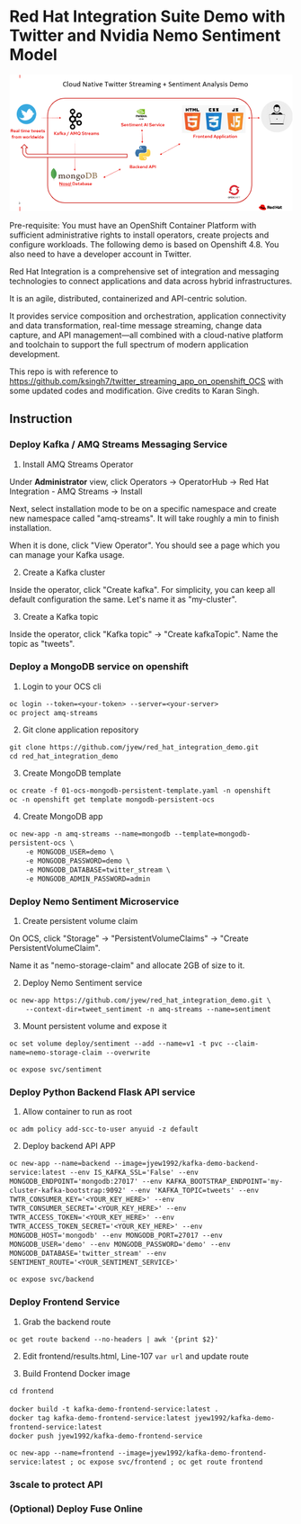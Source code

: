 # Red Hat Integration Suite Demo with Twitter and Nvidia Nemo Sentiment Model

![](img/Architecture.png)

Pre-requisite: You must have an OpenShift Container Platform with sufficient administrative rights to install operators, create projects and configure workloads. The following demo is based on Openshift 4.8. You also need to have a developer account in Twitter.

Red Hat Integration is a comprehensive set of integration and messaging technologies to connect applications and data across hybrid infrastructures. 

It is an agile, distributed, containerized and API-centric solution. 

It provides service composition and orchestration, application connectivity and data transformation, real-time message streaming, change data capture, and API management—all combined with a cloud-native platform and toolchain to support the full spectrum of modern application development.

This repo is with reference to https://github.com/ksingh7/twitter_streaming_app_on_openshift_OCS with some updated codes and modification. Give credits to Karan Singh.

## Instruction

### Deploy Kafka / AMQ Streams Messaging Service 

1. Install AMQ Streams Operator

Under **Administrator** view, click Operators -> OperatorHub -> Red Hat Integration - AMQ Streams -> Install

Next, select installation mode to be on a specific namespace and create new namespace called "amq-streams". It will take roughly a min to finish installation.

When it is done, click "View Operator". You should see a page which you can manage your Kafka usage.

2. Create a Kafka cluster

Inside the operator, click "Create kafka". For simplicity, you can keep all default configuration the same. Let's name it as "my-cluster". 

3. Create a Kafka topic

Inside the operator, click "Kafka topic" -> "Create kafkaTopic". Name the topic as "tweets".

### Deploy a MongoDB service on openshift

1. Login to your OCS cli

```
oc login --token=<your-token> --server=<your-server>
oc project amq-streams
```

2. Git clone application repository

```
git clone https://github.com/jyew/red_hat_integration_demo.git
cd red_hat_integration_demo
```

3. Create MongoDB template
```
oc create -f 01-ocs-mongodb-persistent-template.yaml -n openshift
oc -n openshift get template mongodb-persistent-ocs
```

4. Create MongoDB app

```
oc new-app -n amq-streams --name=mongodb --template=mongodb-persistent-ocs \
    -e MONGODB_USER=demo \
    -e MONGODB_PASSWORD=demo \
    -e MONGODB_DATABASE=twitter_stream \
    -e MONGODB_ADMIN_PASSWORD=admin
```

### Deploy Nemo Sentiment Microservice

1. Create persistent volume claim

On OCS, click "Storage" -> "PersistentVolumeClaims" -> "Create PersistentVolumeClaim". 

Name it as "nemo-storage-claim" and allocate 2GB of size to it.

2. Deploy Nemo Sentiment service
```
oc new-app https://github.com/jyew/red_hat_integration_demo.git \
    --context-dir=tweet_sentiment -n amq-streams --name=sentiment
```

3. Mount persistent volume and expose it
```
oc set volume deploy/sentiment --add --name=v1 -t pvc --claim-name=nemo-storage-claim --overwrite
```
```
oc expose svc/sentiment
```

### Deploy Python Backend Flask API service

1. Allow container to run as root

```
oc adm policy add-scc-to-user anyuid -z default
```

2. Deploy backend API APP

<!-- ```
oc new-app --name=backend --image=jyew1992/kafka-demo-backend-service:latest --env IS_KAFKA_SSL='False' --env MONGODB_ENDPOINT='mongodb:27017' --env KAFKA_BOOTSTRAP_ENDPOINT='my-cluster-kafka-bootstrap:9092' --env 'KAFKA_TOPIC=tweets' --env TWTR_CONSUMER_KEY='<YOUR_KEY_HERE>' --env TWTR_CONSUMER_SECRET='<YOUR_KEY_HERE>' --env TWTR_ACCESS_TOKEN='<YOUR_KEY_HERE>' --env TWTR_ACCESS_TOKEN_SECRET='<YOUR_KEY_HERE>' --env MONGODB_HOST='mongodb' --env MONGODB_PORT=27017 --env MONGODB_USER='demo' --env MONGODB_PASSWORD='demo' --env MONGODB_DATABASE='twitter_stream' --env SENTIMENT_ROUTE='<YOUR_SENTIMENT_SERVICE>' 
```
```
oc apply -f 02-backend.yaml ; oc expose svc/backend
``` -->
```
oc new-app --name=backend --image=jyew1992/kafka-demo-backend-service:latest --env IS_KAFKA_SSL='False' --env MONGODB_ENDPOINT='mongodb:27017' --env KAFKA_BOOTSTRAP_ENDPOINT='my-cluster-kafka-bootstrap:9092' --env 'KAFKA_TOPIC=tweets' --env TWTR_CONSUMER_KEY='<YOUR_KEY_HERE>' --env TWTR_CONSUMER_SECRET='<YOUR_KEY_HERE>' --env TWTR_ACCESS_TOKEN='<YOUR_KEY_HERE>' --env TWTR_ACCESS_TOKEN_SECRET='<YOUR_KEY_HERE>' --env MONGODB_HOST='mongodb' --env MONGODB_PORT=27017 --env MONGODB_USER='demo' --env MONGODB_PASSWORD='demo' --env MONGODB_DATABASE='twitter_stream' --env SENTIMENT_ROUTE='<YOUR_SENTIMENT_SERVICE>' 
```
```
oc expose svc/backend
```
### Deploy Frontend Service

1. Grab the backend route

```
oc get route backend --no-headers | awk '{print $2}'
```

2. Edit frontend/results.html, Line-107 ``var url`` and update route

3. Build Frontend Docker image

```
cd frontend

docker build -t kafka-demo-frontend-service:latest .
docker tag kafka-demo-frontend-service:latest jyew1992/kafka-demo-frontend-service:latest
docker push jyew1992/kafka-demo-frontend-service
```
```
oc new-app --name=frontend --image=jyew1992/kafka-demo-frontend-service:latest ; oc expose svc/frontend ; oc get route frontend
```

### 3scale to protect API


### (Optional) Deploy Fuse Online




